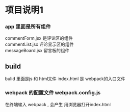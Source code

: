项目说明1
===================================

###  app 里面是所有组件
commentForm.jsx  是评论区的组件<br />
commentList.jsx  评论显示区的组件<br />
messageBoard.jsx  留言板的组件

build
--------------------------
bulid 里面是js 和 html文件 index.html 是 webpack的入口文件

### webpack 的配置文件 webpack.config.js
在终端输入 webpack , 会产生 用浏览器打开index.html


